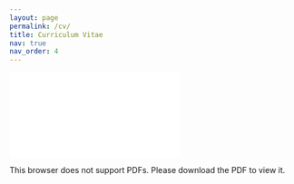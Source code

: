 ```yaml
---
layout: page
permalink: /cv/
title: Curriculum Vitae
nav: true
nav_order: 4
---
```


<object data="/assets/pdf/CV_JinwooPark_Aug2023.pdf" type="application/pdf" width="800px" height="1000px">
    <embed src="/assets/pdf/CV_JinwooPark_Aug2023.pdf" type="application/pdf">
        <p>This browser does not support PDFs. Please download the PDF to view it.</p>
    </embed>
</object>
